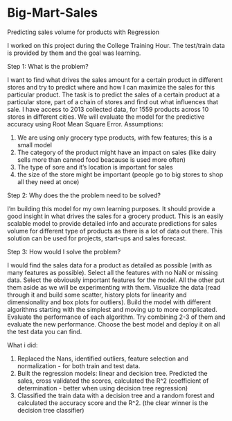 # Big-Mart-Sales
Predicting sales volume for products with Regression

I worked on this project during the College Training Hour. The test/train data is provided by them and the goal was learning.

Step 1: What is the problem?

I want to find what drives the sales amount for a certain product in different stores and try to predict where and how I can maximize the sales for this particular product. The task is to predict the sales of a certain product at a particular store, part of a chain of stores and find out what influences that sale. I have access to 2013 collected data, for 1559 products across 10 stores in different cities. We will evaluate the model for the predictive accuracy using Root Mean Square Error. Assumptions:

1. We are using only grocery type products, with few features; this is a small model
2. The category of the product might have an impact on sales (like dairy sells more than canned food beacause is used more often)
3. The type of sore and it’s location is important for sales
4. the size of the store might be important (people go to big stores to shop all they need at once)

Step 2: Why does the the problem need to be solved?

I’m building this model for my own learning purposes. It should provide a good insight in what drives the sales for a grocery product. This is an easily scalable model to provide detailed info and accurate predictions for sales volume for different type of products as there is a lot of data out there. This solution can be used for projects, start-ups and sales forecast.

Step 3: How would I solve the problem?

I would find the sales data for a product as detailed as possible (with as many features as possible). Select all the features with no NaN or missing data. Select the obviously important features for the model. All the other put them aside as we will be experimenting with them. Visualize the data (read through it and build some scatter, history plots for linearity and dimensionality and box plots for outliers). Build the model with different algorithms starting with the simplest and moving up to more complicated. Evaluate the performance of each algorithm. Try combining 2-3 of them and evaluate the new performance. Choose the best model and deploy it on all the test data you can find.

What i did:

1. Replaced the Nans, identified outliers, feature selection and normalization - for both train and test data.
2. Built the regression models: linear and decision tree. Predicted the sales, cross validated the scores, calculated the R^2 (coefficient of determination - better when using decision tree regression)
3. Classified the train data with a decision tree and a random forest and calculated the accuracy score and the R^2. (the clear winner is the decision tree classifier)

